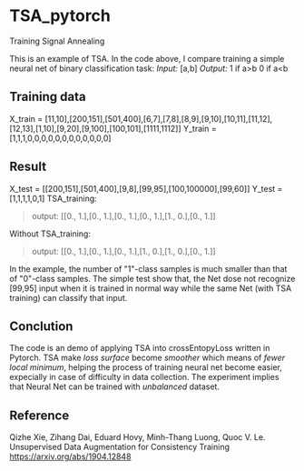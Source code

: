 # TSA_pytorch
Training Signal Annealing

This is an example of TSA.
In the code above, I compare training a simple neural net of binary classification task:
*Input:*
[a,b]
*Output:*
1 if a>b
0 if a<b

## Training data
X_train = [11,10],[200,151],[501,400],[6,7],[7,8],[8,9],[9,10],[10,11],[11,12],[12,13],[1,10],[9,20],[9,100],[100,101],[1111,1112]]
Y_train = [1,1,1,0,0,0,0,0,0,0,0,0,0,0,0]

## Result
X_test = [[200,151],[501,400],[9,8],[99,95],[100,100000],[99,60]]
Y_test = [1,1,1,1,0,1]
TSA_training: 
>output: [[0., 1.],[0., 1.],[0., 1.],[0., 1.],[1., 0.],[0., 1.]]

Without TSA_training:
>output: [[0., 1.],[0., 1.],[0., 1.],[1., 0.],[1., 0.],[0., 1.]]


In the example, the number of "1"-class samples is much smaller than that of "0"-class samples.
The simple test show that, the Net dose not recognize [99,95] input when it is trained in normal way while the same Net (with TSA training) can classify that input.

## Conclution
The code is an demo of applying TSA into crossEntopyLoss written in Pytorch.
TSA make *loss surface* become *smoother* which means of *fewer local minimum*, helping the process of training neural net become easier, expecially in case of difficulty in data collection.
The experiment implies that Neural Net can be trained with *unbalanced* dataset. 

## Reference
Qizhe Xie, Zihang Dai, Eduard Hovy, Minh-Thang Luong, Quoc V. Le. Unsupervised Data Augmentation for Consistency Training https://arxiv.org/abs/1904.12848
